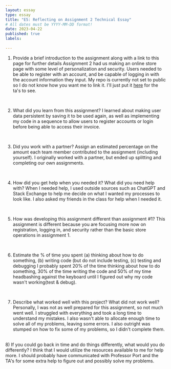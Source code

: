 ```yaml
---
layout: essay
type: essay
title: "E5: Reflecting on Assignment 2 Technical Essay"
# All dates must be YYYY-MM-DD format!
date: 2023-04-22
published: true
labels:
  
---
```


1) Provide a brief introduction to the assignment along with a link to this page for further details
Assignment 2 had us making an online store page with some level of personalization and security. Users needed to be able to register with an account, and be capable of
logging in with the account information they input. My repo is currently not set to public so I do not know how you want me to link it. I'll just put it <a href="https://github.com/RaysAlpha/ITM352_S23_repo/tree/main/Tran_Dylan_Assignment2">here</a>
for the ta's to see.
<br>

2) What did you learn from this assignment?
I learned about making user data persistent by saving it to be used again, as well as implementing my code in a sequence to allow users to register accounts or login
before being able to access their invoice.
<br>

3) Did you work with a partner? Assign an estimated percentage on the amount each team member contributed to the assignment (including yourself).
I originally worked with a partner, but ended up splitting and completing our own assignments.
<br>

4) How did you get help when you needed it? What did you need help with?
When I needed help, I used outside sources such as ChatGPT and Stack Exchange to help me decide on what I wanted my processes to look like. I also asked my friends in
the class for help when I needed it.
<br>

5) How was developing this assignment different than assignment #1?
This assignment is different because you are focusing more now on registration, logging in, and security rather than the basic store operations in assignment 1.
<br>

6) Estimate the % of time you spent (a) thinking about how to do something, (b) writing code (but do not include testing, (c) testing and debugging
I probably spent 20% of the time thinking about how to do something, 30% of the time writing the code and 50% of my time headbashing against the keyboard until I figured
out why my code wasn't working(test & debug).
<br>

7) Describe what worked well with this project? What did not work well?
Personally, I was not as well prepared for this assignment, so not much went well. I struggled with everything and took a long time to understand my mistakes. I also
wasn't able to allocate enough time to solve all of my problems, leaving some errors. I also outright was stumped on how to fix some of my problems, so I didn't complete 
them.
<br>
8) If you could go back in time and do things differently, what would you do differently?
I think that I would utilize the resources available to me for help more. I should probably have communicated with Professor Port and the TA's for some extra help to
figure out and possibly solve my problems.
